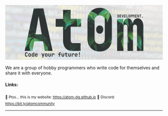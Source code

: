 ![banner](https://github.com/atom-dg/.github/blob/main/__banner__.png) 

We are a group of hobby programmers who write code for themselves and share it with everyone.

#### Links:
<sub>🤫 Ptss... this is my website: https://atom-dg.github.io</sub>
<sub>📢 Discord: https://bit.ly/atomcommunity</sub>

---
